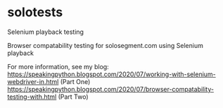 # solotests
Selenium playback testing 

Browser compatability testing for solosegment.com using Selenium playback

For more information, see my blog:
https://speakingpython.blogspot.com/2020/07/working-with-selenium-webdriver-in.html (Part One)
https://speakingpython.blogspot.com/2020/07/browser-compatability-testing-with.html (Part Two)
